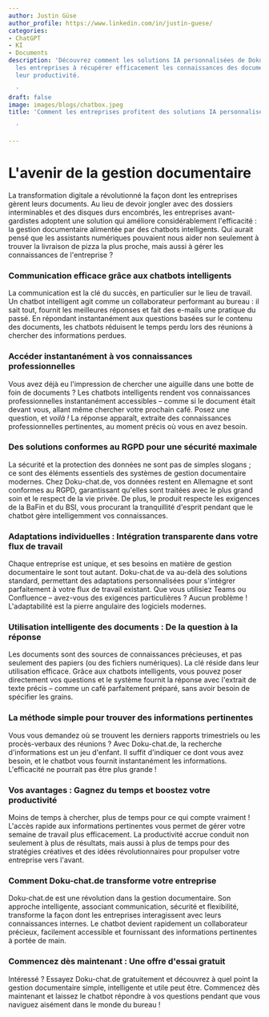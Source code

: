 ```yaml
---
author: Justin Güse
author_profile: https://www.linkedin.com/in/justin-guese/
categories:
- ChatGPT
- KI
- Documents
description: 'Découvrez comment les solutions IA personnalisées de Doku-chat.de aident
  les entreprises à récupérer efficacement les connaissances des documents et à booster
  leur productivité.

  '
draft: false
image: images/blogs/chatbox.jpeg
title: 'Comment les entreprises profitent des solutions IA personnalisées avec Dokuchat.de

  '

---
```

# L'avenir de la gestion documentaire

La transformation digitale a révolutionné la façon dont les entreprises gèrent leurs documents. Au lieu de devoir jongler avec des dossiers interminables et des disques durs encombrés, les entreprises avant-gardistes adoptent une solution qui améliore considérablement l'efficacité : la gestion documentaire alimentée par des chatbots intelligents.  Qui aurait pensé que les assistants numériques pouvaient nous aider non seulement à trouver la livraison de pizza la plus proche, mais aussi à gérer les connaissances de l'entreprise ?

### Communication efficace grâce aux chatbots intelligents

La communication est la clé du succès, en particulier sur le lieu de travail. Un chatbot intelligent agit comme un collaborateur performant au bureau : il sait tout, fournit les meilleures réponses et fait des e-mails une pratique du passé. En répondant instantanément aux questions basées sur le contenu des documents, les chatbots réduisent le temps perdu lors des réunions à chercher des informations perdues.

### Accéder instantanément à vos connaissances professionnelles

Vous avez déjà eu l'impression de chercher une aiguille dans une botte de foin de documents ? Les chatbots intelligents rendent vos connaissances professionnelles instantanément accessibles – comme si le document était devant vous, allant même chercher votre prochain café. Posez une question, et *voilà !* La réponse apparaît, extraite des connaissances professionnelles pertinentes, au moment précis où vous en avez besoin.

### Des solutions conformes au RGPD pour une sécurité maximale

La sécurité et la protection des données ne sont pas de simples slogans ; ce sont des éléments essentiels des systèmes de gestion documentaire modernes. Chez Doku-chat.de, vos données restent en Allemagne et sont conformes au RGPD, garantissant qu'elles sont traitées avec le plus grand soin et le respect de la vie privée. De plus, le produit respecte les exigences de la BaFin et du BSI, vous procurant la tranquillité d'esprit pendant que le chatbot gère intelligemment vos connaissances.

### Adaptations individuelles : Intégration transparente dans votre flux de travail

Chaque entreprise est unique, et ses besoins en matière de gestion documentaire le sont tout autant. Doku-chat.de va au-delà des solutions standard, permettant des adaptations personnalisées pour s'intégrer parfaitement à votre flux de travail existant. Que vous utilisiez Teams ou Confluence – avez-vous des exigences particulières ? Aucun problème ! L'adaptabilité est la pierre angulaire des logiciels modernes.

### Utilisation intelligente des documents : De la question à la réponse

Les documents sont des sources de connaissances précieuses, et pas seulement des papiers (ou des fichiers numériques). La clé réside dans leur utilisation efficace. Grâce aux chatbots intelligents, vous pouvez poser directement vos questions et le système fournit la réponse avec l'extrait de texte précis – comme un café parfaitement préparé, sans avoir besoin de spécifier les grains.

### La méthode simple pour trouver des informations pertinentes

Vous vous demandez où se trouvent les derniers rapports trimestriels ou les procès-verbaux des réunions ? Avec Doku-chat.de, la recherche d'informations est un jeu d'enfant. Il suffit d'indiquer ce dont vous avez besoin, et le chatbot vous fournit instantanément les informations. L'efficacité ne pourrait pas être plus grande !

### Vos avantages : Gagnez du temps et boostez votre productivité

Moins de temps à chercher, plus de temps pour ce qui compte vraiment ! L'accès rapide aux informations pertinentes vous permet de gérer votre semaine de travail plus efficacement. La productivité accrue conduit non seulement à plus de résultats, mais aussi à plus de temps pour des stratégies créatives et des idées révolutionnaires pour propulser votre entreprise vers l'avant.

### Comment Doku-chat.de transforme votre entreprise

Doku-chat.de est une révolution dans la gestion documentaire. Son approche intelligente, associant communication, sécurité et flexibilité, transforme la façon dont les entreprises interagissent avec leurs connaissances internes. Le chatbot devient rapidement un collaborateur précieux, facilement accessible et fournissant des informations pertinentes à portée de main.

### Commencez dès maintenant : Une offre d'essai gratuit

Intéressé ? Essayez Doku-chat.de gratuitement et découvrez à quel point la gestion documentaire simple, intelligente et utile peut être. Commencez dès maintenant et laissez le chatbot répondre à vos questions pendant que vous naviguez aisément dans le monde du bureau !

